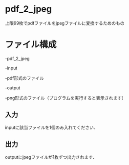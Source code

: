 # pdf_2_jpeg
上限99枚でpdfファイルをjpegファイルに変換するためのもの
# ファイル構成
-pdf_2_jpeg

  -input
  
   -pdf形式のファイル
   
   
  -output
  
  
   -png形式のファイル（プログラムを実行すると表示されます）

## 入力
inputに該当ファイルを1個のみ入れてください．

## 出力
outputにjpegファイルが1枚ずつ出力されます．
